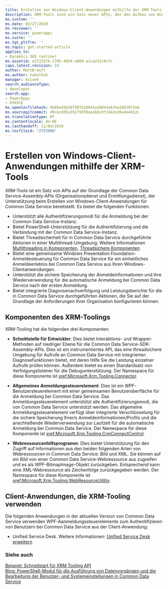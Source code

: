 ```yaml
---
title: Erstellen von Windows-Client-Anwendungen mithilfe der XRM-Tools (Common Data Service) | Microsoft-Dokumentation
description: XRM-Tools sind ein Satz neuer APIs, der den Aufbau von Windows-Client-Anwendungen für Common Data Service unterstützt.
ms.custom: ''
ms.date: 03/27/2019
ms.reviewer: ''
ms.service: powerapps
ms.suite: ''
ms.tgt_pltfrm: ''
ms.topic: get-started-article
applies_to:
- Dynamics 365 (online)
ms.assetid: e2f22576-1705-4854-a804-a1ca232c0cfc
caps.latest.revision: 33
author: MattB-msft
ms.author: nabuthuk
manager: kvivek
search.audienceType:
- developer
search.app:
- PowerApps
- D365CE
ms.openlocfilehash: 4b05e59426f507b10645a20044a67ee28620f2e6
ms.sourcegitcommit: d9cecdd5a35279d78aa1b6c9fc642e36a4e4612c
ms.translationtype: HT
ms.contentlocale: de-DE
ms.lasthandoff: 11/04/2019
ms.locfileid: "2753966"
---
```

# <a name="build-windows-client-applications-using-the-xrm-tools"></a>Erstellen von Windows-Client-Anwendungen mithilfe der XRM-Tools

XRM-Tools ist ein Satz von APIs auf der Grundlage der Common Data Service-Assembly-APIs (Organisationsdienst und Ermittlungsdienst), der Unterstützung beim Erstellen von Windows-Client-Anwendungen für Common Data Service bereitstellt. Es bietet die folgenden Funktionen:  
  
- Unterstützt alle Authentifizierungsmodi für die Anmeldung bei der Common Data Service-Instanz.  
- Bietet PowerShell-Unterstützung für die Authentifizierung und die Verbindung mit der Common Data Service-Instanz.  
- Bietet Threadsicherheit für in Common Data Service durchgeführte Aktionen in einer Multithread-Umgebung. Weitere Informationen [Multithreading in Komponenten](https://msdn.microsoft.com/library/vstudio/3es4b6yy.aspx), [Threadsichere Komponenten](https://msdn.microsoft.com/library/vstudio/a8544e2s.aspx)  
- Bietet eine gemeinsame Windows Presentation Foundation-Anmeldesteuerung für Common Data Service für ein einheitliches Anmeldeerlebnis bei Common Data Service aus Ihren Windows-Clientanwendungen.  
- Unterstützt die sichere Speicherung der Anmeldeinformationen und ihre Wiederverwendung für die automatische Anmeldung bei Common Data Service nach der ersten Anmeldung.  
- Bietet integrierte Diagnosenachverfolgung und Leistungsberichte für die in Common Data Service durchgeführten Aktionen, die Sie auf der Grundlage der Anforderungen Ihrer Organisation konfigurieren können.  

## <a name="components-of-xrm-tooling"></a>Komponenten des XRM-Toolings  

XRM-Tooling hat die folgenden drei Komponenten:  
  
- **Schnittstelle für Entwickler**: Dies bietet Interaktions- und Wrapper-Methoden auf niedriger Ebene für die Common Data Service-SDK-Assembly-APIs. Dies ist ein instrumentiertes API, das eine threadsichere Umgebung für Aufrufe an Common Data Service mit integrierten Diagnosefunktionen bietet, mit deren Hilfe Sie die Leistung einzelner Aufrufe prüfen können. Außerdem bietet es einen Standardsatz von Verfolgungslistener für die Debugunterstützung. Der Namespace für diese Komponente ist <xref:Microsoft.Xrm.Tooling.Connector>.  
  
- **Allgemeines Anmeldungssteuerelement**: Dies ist ein WPF-Benutzersteuerelement mit einer gemeinsamen Benutzeroberfläche für die Anmeldung bei Common Data Service. Das Anmeldungssteuerelement unterstützt alle Authentifizierungsmodi, die von Common Data Service unterstützt werden. Das allgemeine Anmeldungssteuerelement verfügt über integrierte Verschlüsselung für die sichere Speicherung Ihrer/s Anmeldeinformationen/Profils und die anschließende Wiederverwendung zur Laufzeit für die automatische Anmeldung bei Common Data Service. Der Namespace für diese Komponente ist <xref:Microsoft.Xrm.Tooling.CrmConnectControl>.  
  
- **Webressourcenhilfsprogramm**: Dies bietet Unterstützung für den Zugriff auf Informationen aus den beiden folgenden Arten von Webressourcen in Common Data Service: Bild und XML. Sie können auf ein Bild von einer Common Data Service-Webressource aus zugreifen und es als WPF-BitmapImage-Objekt zurückgeben. Entsprechend kann eine XML-Webressource als Zeichenfolge zurückgegeben werden. Der Namespace für diese Komponente ist <xref:Microsoft.Xrm.Tooling.WebResourceUtility>.  
  
## <a name="client-applications-that-use-xrm-tooling"></a>Client-Anwendungen, die XRM-Tooling verwenden

Die folgenden Anwendungen in der aktuellen Version von Common Data Service verwenden WPF-Aanmeldungssteuerelemente zum Authentifizieren von Benutzern bei Common Data Service aus der Client-Anwendung:  
  
- Unified Service Desk. Weitere Informationen: [Unified Service Desk erweitern](/dynamics365/customer-engagement/unified-service-desk/extend-unified-service-desk)

<!--Package Deployer tool. More information: [Deploy packages using Package Deployer and Windows PowerShell](../../administrator/deploy-packages-using-package-deployer-windows-powershell.md)-->   

<!--Configuration Migration tool. More information [Manage your configuration data](../../administrator/manage-configuration-data.md)-->  
  
### <a name="see-also"></a>Siehe auch

[Beispiel: Schnellstart für XRM Tooling API](sample-quick-start-xrm-tooling-api.md)<br />
[Blog: PowerShell-Modul für die Ausführung von Datenvorgängen und die Bearbeitung der Benutzer- und Systemeinstellungen in Common Data Service](https://blogs.msdn.com/b/crm/archive/2015/09/25/powershell-module-for-performing-data-operations-and-manipulating-user-and-system-settings-in-crm.aspx)

